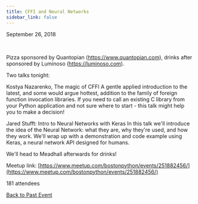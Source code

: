 ```yaml
---
title: CFFI and Neural Networks
sidebar_link: false
---
```


September 26, 2018


   

Pizza sponsored by Quantopian (https://www.quantopian.com), drinks after sponsored by Luminoso (https://luminoso.com).

Two talks tonight:

Kostya Nazarenko, The magic of CFFI
A gentle applied introduction to the latest, and some would argue hottest, addition to the family of foreign function invocation libraries. If you need to call an existing C library from your Python application and not sure where to start - this talk might help you to make a decision!

Jared Stufft: Intro to Neural Networks with Keras
In this talk we'll introduce the idea of the Neural Network: what they are, why they're used, and how they work. We'll wrap up with a demonstration and code example using Keras, a neural network API designed for humans.

We'll head to Meadhall afterwards for drinks!


Meetup link: [https://www.meetup.com/bostonpython/events/251882456/](https://www.meetup.com/bostonpython/events/251882456/)

181 attendees

[Back to Past Event](past-events.md)